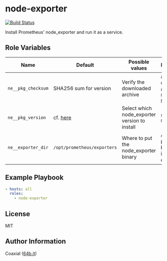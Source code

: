 node-exporter
=========
  [![Build Status](https://travis-ci.org/coaxial/ansible-role-node-exporter.svg?branch=master)](https://travis-ci.org/coaxial/ansible-role-node-exporter)

Install Prometheus' node_exporter and run it as a service.

Role Variables
--------------

Name | Default | Possible values | Description
---|---|---|---
`ne__pkg_checksum` | SHA256 sum for version | Verify the downloaded archive | any valid checksum as per the [`get_url` module](https://docs.ansible.com/ansible/2.5/modules/get_url_module.html?highlight=get_url).
`ne__pkg_version` | cf. [here](defaults/main.yml) | Select which node_exporter version to install | string like `0.0.0`
`ne__exporter_dir` | `/opt/prometheus/exporters` | Where to put the node_exporter binary | Any valid path (will be created if it doesn't exist)


Example Playbook
----------------

```yaml
- hosts: all
  roles:
    - node-exporter
```

License
-------

MIT

Author Information
------------------

Coaxial ([64b.it](https://64b.it))
